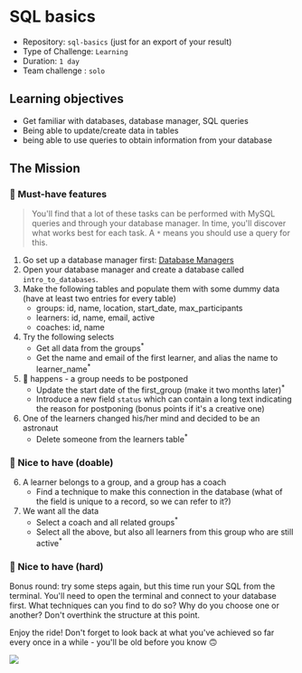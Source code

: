 # SQL basics

- Repository: `sql-basics` (just for an export of your result)
- Type of Challenge: `Learning`
- Duration: `1 day`
- Team challenge : `solo`

## Learning objectives
- Get familiar with databases, database manager, SQL queries
- Being able to update/create data in tables
- being able to use queries to obtain information from your database

## The Mission

### 🌱 Must-have features

> You'll find that a lot of these tasks can be performed with MySQL queries and through your database manager. In time, you'll discover what works best for each task. A `*` means you should use a query for this.

1. Go set up a database manager first: [Database Managers](../1.Set-up/DatabaseManager.md)
2. Open your database manager and create a database called `intro_to_databases`.
3. Make the following tables and populate them with some dummy data (have at least two entries for every table)
    - groups: id, name, location, start_date, max_participants
    - learners: id, name, email, active
    - coaches: id, name
4. Try the following selects
    - Get all data from the groups<sup>\*</sup>
    - Get the name and email of the first learner, and alias the name to learner_name<sup>\*</sup>
5. 💩 happens - a group needs to be postponed
    - Update the start date of the first_group (make it two months later)<sup>\*</sup>
    - Introduce a new field `status` which can contain a long text indicating the reason for postponing (bonus points if it's a creative one)
6. One of the learners changed his/her mind and decided to be an astronaut
    - Delete someone from the learners table<sup>\*</sup>

### 🌼 Nice to have (doable)

6. A learner belongs to a group, and a group has a coach
    - Find a technique to make this connection in the database (what of the field is unique to a record, so we can refer to it?)
7. We want all the data
    - Select a coach and all related groups<sup>\*</sup>
    - Select all the above, but also all learners from this group who are still active<sup>\*</sup>

### 🌳 Nice to have (hard)

Bonus round: try some steps again, but this time run your SQL from the terminal.
You'll need to open the terminal and connect to your database first. What techniques can you find to do so? Why do you choose one or another? Don't overthink the structure at this point.

Enjoy the ride! Don't forget to look back at what you've achieved so far every once in a while - you'll be old before you know 🙃


![](https://media.giphy.com/media/2nJgpMuR2fVn2/giphy.gif)